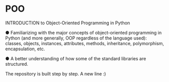 # POO

INTRODUCTION to Object-Oriented Programming in Python

● Familiarizing with the major concepts of object-oriented programming in Python (and more generally, OOP regardless of the language used):
classes, objects, instances, attributes, methods, inheritance, polymorphism, encapsulation, etc.

● A better understanding of how some of the standard libraries are structured.

The repository is built step by step.
A new line :)

